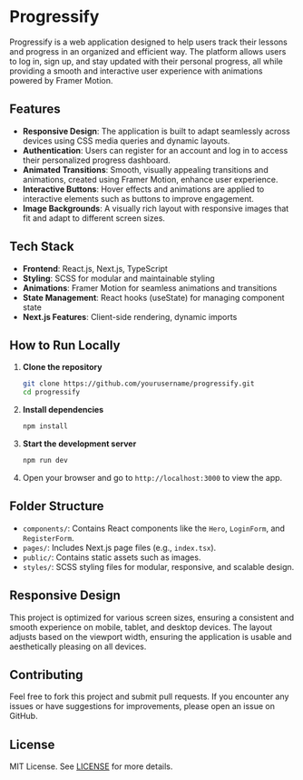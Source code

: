 # Progressify

Progressify is a web application designed to help users track their lessons and progress in an organized and efficient way. The platform allows users to log in, sign up, and stay updated with their personal progress, all while providing a smooth and interactive user experience with animations powered by Framer Motion.

## Features
- **Responsive Design**: The application is built to adapt seamlessly across devices using CSS media queries and dynamic layouts.
- **Authentication**: Users can register for an account and log in to access their personalized progress dashboard.
- **Animated Transitions**: Smooth, visually appealing transitions and animations, created using Framer Motion, enhance user experience.
- **Interactive Buttons**: Hover effects and animations are applied to interactive elements such as buttons to improve engagement.
- **Image Backgrounds**: A visually rich layout with responsive images that fit and adapt to different screen sizes.
  
## Tech Stack
- **Frontend**: React.js, Next.js, TypeScript
- **Styling**: SCSS for modular and maintainable styling
- **Animations**: Framer Motion for seamless animations and transitions
- **State Management**: React hooks (useState) for managing component state
- **Next.js Features**: Client-side rendering, dynamic imports

## How to Run Locally

1. **Clone the repository**
    ```bash
    git clone https://github.com/yourusername/progressify.git
    cd progressify
    ```

2. **Install dependencies**
    ```bash
    npm install
    ```

3. **Start the development server**
    ```bash
    npm run dev
    ```

4. Open your browser and go to `http://localhost:3000` to view the app.

## Folder Structure
- `components/`: Contains React components like the `Hero`, `LoginForm`, and `RegisterForm`.
- `pages/`: Includes Next.js page files (e.g., `index.tsx`).
- `public/`: Contains static assets such as images.
- `styles/`: SCSS styling files for modular, responsive, and scalable design.

## Responsive Design
This project is optimized for various screen sizes, ensuring a consistent and smooth experience on mobile, tablet, and desktop devices. The layout adjusts based on the viewport width, ensuring the application is usable and aesthetically pleasing on all devices.

## Contributing
Feel free to fork this project and submit pull requests. If you encounter any issues or have suggestions for improvements, please open an issue on GitHub.

## License
MIT License. See [LICENSE](LICENSE) for more details.
